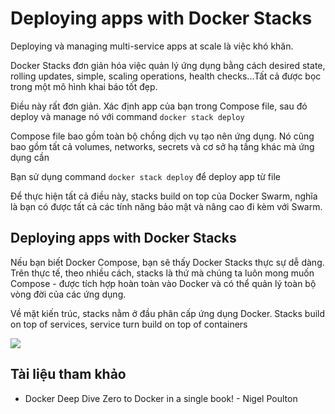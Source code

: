 # Deploying apps with Docker Stacks

Deploying và managing multi-service apps at scale là việc khó khăn.

Docker Stacks đơn giản hóa việc quản lý ứng dụng bằng cách desired state, rolling updates, simple, scaling operations, health checks...Tất cả được bọc trong một mô hình khai báo tốt đẹp.

Điều này rất đơn giản. Xác định app của bạn trong Compose file, sau đó deploy và manage nó với command `docker stack deploy`

Compose file bao gồm toàn bộ chồng dịch vụ tạo nên ứng dụng. Nó cũng bao gồm tất cả volumes, networks, secrets và cơ sở hạ tầng khác mà ứng dụng cần

Bạn sử dụng command `docker stack deploy` để deploy app từ file

Để thực hiện tất cả điều này, stacks build on top của Docker Swarm, nghĩa là bạn có được tất cả các tính năng bảo mật và nâng cao đi kèm với Swarm.

## Deploying apps with Docker Stacks

Nếu bạn biết Docker Compose, bạn sẽ thấy Docker Stacks thực sự dễ dàng. Trên thực tế, theo nhiều cách, stacks là thứ mà chúng ta luôn mong muốn Compose - được tích hợp hoàn toàn vào Docker và có thể quản lý toàn bộ vòng đời của các ứng dụng.

Về mặt kiến trúc, stacks nằm ở đầu phân cấp ứng dụng Docker. Stacks build on top of services, service turn build on top of containers

<img src=https://i.imgur.com/25sn89a.png>




## Tài liệu tham khảo
- Docker Deep Dive Zero to Docker in a single book! - Nigel Poulton
